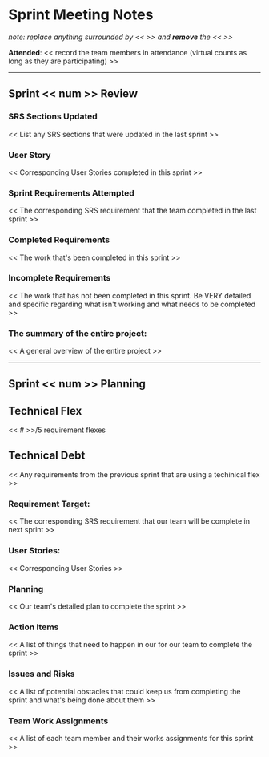 # Sprint Meeting Notes

*note: replace anything surrounded by << >> and **remove** the << >>*

**Attended**: << record the team members in attendance (virtual counts as long as they are participating) >>

***

## Sprint << num >> Review



### SRS Sections Updated

<< List any SRS sections that were updated in the last sprint >>

###  User Story

<< Corresponding User Stories completed in this sprint >>

### Sprint Requirements Attempted

<< The corresponding SRS requirement that the team completed in the last sprint >>

### Completed Requirements

<< The work that's been completed in this sprint >>

### Incomplete Requirements

<< The work that has not been completed in this sprint. Be VERY detailed and specific regarding what isn't working and what needs to be completed >>

### The summary of the entire project:

<< A general overview of the entire project >>

***

## Sprint << num >> Planning

## Technical Flex

<< # >>/5 requirement flexes

## Technical Debt

<< Any requirements from the previous sprint that are using a techinical flex >>

### Requirement Target:

<< The corresponding SRS requirement that our team will be complete in next sprint >>

### User Stories:

<< Corresponding User Stories >>

### Planning

<< Our team's detailed plan to complete the sprint >>

### Action Items

<< A list of things that need to happen in our for our team to complete the sprint >>

### Issues and Risks

<< A list of potential obstacles that could keep us from completing the sprint and what's being done about them >>

### Team Work Assignments

<< A list of each team member and their works assignments for this sprint >>
